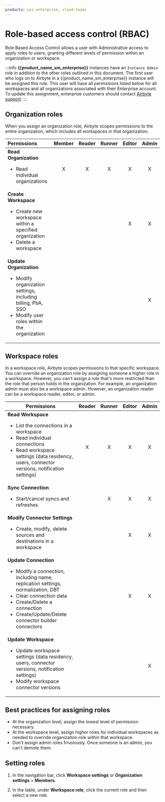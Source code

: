 ```yaml
---
products: oss-enterprise, cloud-teams
---
```


# Role-based access control (RBAC)

Role Based Access Control allows a user with Administrative access to apply roles to users, granting different levels of permission within an organization or workspace.

:::info
**{{product_name_sm_enterprise}}** instances have an `Instance Admin` role in addition to the other roles outlined in this document. The first user who logs on to Airbyte in a {{product_name_sm_enterprise}} instance will be assigned this role. This user will have all permissions listed below for all workspaces and all organizations associated with their Enterprise account. To update this assignment, enterprise customers should contact [Airbyte support](https://support.airbyte.com/hc/en-us).
:::

## Organization roles

When you assign an organization role, Airbyte scopes permissions to the entire organization, which includes all workspaces in that organization.

| Permissions                                                                                                                                                | Member | Reader | Runner | Editor | Admin |
| :--------------------------------------------------------------------------------------------------------------------------------------------------------- | :----: | :----: | :----: | :----: | :---: |
| **Read Organization**<br /><ul><li>Read individual organizations</li></ul>                                                                                 |   X    |   X    |   X    |   X    |   X   |
| **Create Workspace**<br /><ul><li>Create new workspace within a specified organization</li><li>Delete a workspace</li></ul>                                 |        |        |        |   X    |   X   |
| **Update Organization**<br /><ul><li>Modify organization settings, including billing, PbA, SSO</li><li>Modify user roles within the organization</li></ul> |        |        |        |        |   X   |

## Workspace roles

In a workspace role, Airbyte scopes permissions to that specific workspace. You can override an organization role by assigning someone a higher role in a workspace. However, you can't assign a role that's more restricted than the role that person holds in the organization. For example, an organization admin must also be a workspace admin. However, an organization reader can be a workspace reader, editor, or admin.

| Permissions                                                                                                                                                                                                                                            | Reader | Runner | Editor | Admin |
| ------------------------------------------------------------------------------------------------------------------------------------------------------------------------------------------------------------------------------------------------------ | :----: | :----: | :----: | :---: |
| **Read Workspace**<br /><ul><li>List the connections in a workspace</li><li>Read individual connections</li><li>Read workspace settings (data residency, users, connector versions, notification settings)</li></ul>                                    |   X    |   X    |   X    |   X   |
| **Sync Connection**<br /><ul><li>Start/cancel syncs and refreshes</li></ul>                                                                                                                                                                            |        |   X    |   X    |   X   |
| **Modify Connector Settings**<br /><ul><li>Create, modify, delete  sources and destinations in a workspace</li></ul>                                                                                                                                   |        |        |   X    |   X   |
| **Update Connection**<br /><ul><li>Modify a connection, including name, replication settings, normalization, DBT</li><li>Clear connection data</li><li>Create/Delete a connection</li><li> Create/Update/Delete connector builder connectors</li></ul> |        |        |   X    |   X   |
| **Update Workspace**<br /><ul><li> Update workspace settings (data residency, users, connector versions, notification settings)</li><li> Modify workspace connector versions</li></ul>                                                                  |        |        |        |   X   |

## Best practices for assigning roles

- At the organization level, assign the lowest level of permission necessary.
- At the workspace level, assign higher roles for individual workspaces as needed to override organization role within that workspace.
- Don't assign admin roles frivolously. Once someone is an admin, you can't demote them.

## Setting roles

<Arcade id="pYZ3aHWlV4kJatJG2dJN" title="Organization Permissions" paddingBottom="calc(61.37931034482759% + 41px)" />

1. In the navigation bar, click **Workspace settings** or **Organization settings** > **Members**.

2. In the table, under **Workspace role**, click the current role and then select a new role.
